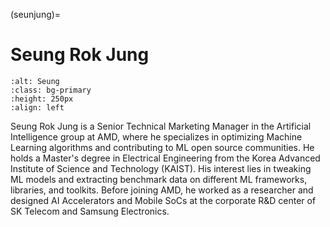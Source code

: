 <head>
  <meta charset="UTF-8">
  <meta name="description" content="Seung Rok Jung">
  <meta name="keywords" content="AMD GPU, HPC, MI300, MI250, ROCm, blog, contributor, blog author">
</head>

(seunjung)=

# Seung Rok Jung

```{image} ./data/Seung-Rok-Jung.jpg
:alt: Seung
:class: bg-primary
:height: 250px
:align: left
```

Seung Rok Jung is a Senior Technical Marketing Manager in the Artificial Intelligence group at AMD, where he specializes in optimizing Machine Learning algorithms and contributing to ML open source communities. He holds a Master's degree in Electrical Engineering from the Korea Advanced Institute of Science and Technology (KAIST). His interest lies in tweaking ML models and extracting benchmark data on different ML frameworks, libraries, and toolkits. Before joining AMD, he worked as a researcher and designed AI Accelerators and Mobile SoCs at the corporate R&D center of SK Telecom and Samsung Electronics.
